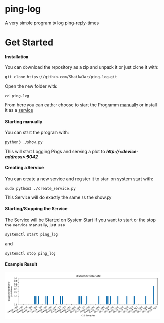 # ping-log
A very simple program to log ping-reply-times

# Get Started  
#### Installation  
You can download the repository as a zip and unpack it or just clone it with:
```
git clone https://github.com/ShaikaJar/ping-log.git
```  
Open the new folder with:
```
cd ping-log
```  
From here you can eather choose to start the Programm [manually](https://github.com/ShaikaJar/ping-log#starting_manually) or install it as a [service](https://github.com/ShaikaJar/ping-log#creating_a_service)

#### Starting manually  
You can start the program with:
```
python3 ./show.py
```
This will start Logging Pings and serving a plot to **_http://\<device-address\>:8042_**  


#### Creating a Service
You can create a new service and register it to start on system start with:   
```
sudo python3 ./create_service.py
```
This Service will do exactly the same as the show.py

#### Starting/Stopping the Service
The Service will be Started on System Start
If you want to start or the stop the service manually, just use
```
systemctl start ping_log
```
and
```
systemctl stop ping_log
``` 

#### Example Result

![Example-Image](./ping.png)
